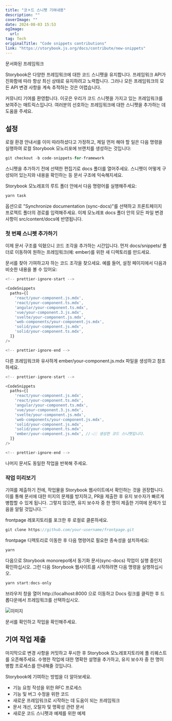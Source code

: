 ```yaml
---
title: "코ㅈ드 스니펫 기여내용"
description: ""
coverImage: ""
date: 2024-08-03 15:53
ogImage: 
  url: 
tag: Tech
originalTitle: "Code snippets contributions"
link: "https://storybook.js.org/docs/contribute/new-snippets"
---
```





문서화된 프레임워크

Storybook은 다양한 프레임워크에 대한 코드 스니펫을 유지합니다. 프레임워크 API가 진화함에 따라 항상 최신 상태로 유지하려고 노력합니다. 그러나 모든 프레임워크의 모든 API 변경 사항을 계속 추적하는 것은 어렵습니다.

커뮤니티 기여를 환영합니다. 이곳은 우리가 코드 스니펫을 가지고 있는 프레임워크를 보여주는 매트릭스입니다. 여러분의 선호하는 프레임워크에 대한 스니펫을 추가하는 데 도움을 주세요.



## 설정

로컬 환경 안내서를 이미 따라하셨다고 가정하고, 제일 먼저 해야 할 일은 다음 명령을 실행하여 로컬 Storybook 모노리포에 브랜치를 생성하는 것입니다:

```js
git checkout -b code-snippets-for-framework
```

스니펫을 추가하기 전에 선택한 편집기로 docs 폴더를 열어주세요. 스니펫이 어떻게 구성되어 있는지와 내용을 확인하는 등 문서 구조에 익숙해지세요.



Storybook 모노레포의 루트 폴더 안에서 다음 명령어를 실행해주세요:

```js
yarn task
```

옵션으로 "Synchronize documentation (sync-docs)"를 선택하고 프론트페이지 프로젝트 폴더의 경로를 입력해주세요. 이제 모노레포 docs 폴더 안의 모든 파일 변경 사항이 src/content/docs에 반영됩니다.

### 첫 번째 스니펫 추가하기



이제 문서 구조를 익혔으니 코드 조각을 추가하는 시간입니다. 먼저 docs/snippets/ 폴더로 이동하여 원하는 프레임워크(예: ember)를 위한 새 디렉토리를 만드세요.

문서를 찾아 기여하고자 하는 코드 조각을 찾으세요. 예를 들어, 설정 페이지에서 다음과 비슷한 내용을 볼 수 있어요:

```js
<!-- prettier-ignore-start -->

<CodeSnippets
  paths={[
    'react/your-component.js.mdx',
    'react/your-component.ts.mdx',
    'angular/your-component.ts.mdx',
    'vue/your-component.3.js.mdx',
    'svelte/your-component.js.mdx',
    'web-components/your-component.js.mdx',
    'solid/your-component.js.mdx',
    'solid/your-component.ts.mdx',
  ]}
/>

<!-- prettier-ignore-end -->
```

다른 프레임워크와 유사하게 ember/your-component.js.mdx 파일을 생성하고 참조하세요.



```js
<!-- prettier-ignore-start -->

<CodeSnippets
  paths={[
    'react/your-component.js.mdx',
    'react/your-component.ts.mdx',
    'angular/your-component.ts.mdx',
    'vue/your-component.3.js.mdx',
    'svelte/your-component.js.mdx',
    'web-components/your-component.js.mdx',
    'solid/your-component.js.mdx',
    'solid/your-component.ts.mdx',
    'ember/your-component.js.mdx', //👈🏼 생성한 코드 스니펫입니다.
  ]}
/>

<!-- prettier-ignore-end -->
```

나머지 문서도 동일한 작업을 반복해 주세요.

### 작업 미리보기

기여를 제출하기 전에, 작업물을 Storybook 웹사이트에서 확인하는 것을 권장합니다. 이를 통해 문서에 대한 미지의 문제를 방지하고, PR을 제출한 후 유지 보수자가 빠르게 병합할 수 있게 됩니다. 그렇지 않으면, 유지 보수자 중 한 명이 제출한 기여에 문제가 있음을 알릴 것입니다.```



frontpage 레포지토리를 포크한 후 로컬로 클론하세요.

```js
git clone https://github.com/your-username/frontpage.git
```

frontpage 디렉토리로 이동한 후 다음 명령어로 필요한 종속성을 설치하세요:

```js
yarn
```



다음으로 Storybook monorepo에서 동기화 문서(sync-docs) 작업이 실행 중인지 확인하십시오. 그런 다음 Storybook 웹사이트를 시작하려면 다음 명령을 실행하십시오.

```js
yarn start:docs-only
```

브라우저 창을 열어 http://localhost:8000 으로 이동하고 Docs 링크를 클릭한 후 드롭다운에서 프레임워크를 선택하십시오.

![이미지](/assets/img/Codesnippetscontributions_0.png)



문서를 확인하고 작업을 확인해주세요.

## 기여 작업 제출

마지막으로 변경 사항을 커밋하고 푸시한 후 Storybook 모노레포지토리에 풀 리퀘스트를 오픈해주세요. 수행한 작업에 대한 명확한 설명을 추가하고, 유지 보수자 중 한 명이 병합 프로세스를 안내해줄 것입니다.

Storybook에 기여하는 방법을 더 알아보세요.



- 기능 요청 작성을 위한 RFC 프로세스
- 기능 및 버그 수정을 위한 코드
- 새로운 프레임워크로 시작하는 데 도움이 되는 프레임워크
- 문서 개선, 오탈자 및 명확성 관련 문서
- 새로운 코드 스니펫과 예제를 위한 예제